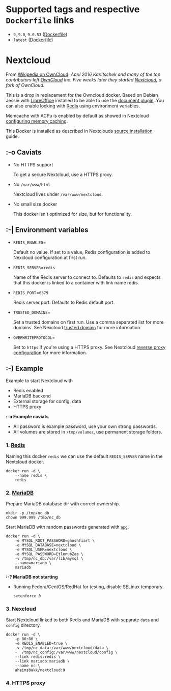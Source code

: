 
# Supported tags and respective `Dockerfile` links

- `9`, `9.0`, `9.0.53` ([Dockerfile](https://github.com/aheimsbakk/nextcloud/blob/master/Dockerfile))
- `latest` ([Dockerfile](https://github.com/aheimsbakk/nextcloud/blob/master/Dockerfile))


# Nextcloud 

From [Wikipedia on OwnCloud][wiki_owncloud]: *April 2016 Karlitschek and many of the top contributors left [OwnCloud][] Inc. Five weeks later they started [Nextcloud][], a fork of OwnCloud.*

This is a drop in replacement for the Owncloud docker. Based on Debian Jessie with [LibreOffice][] installed to be able to use the [document plugin][]. You can also enable locking with [Redis][] using environment variables.

Memcache with ACPu is enabled by default as showed in Nextcloud [configuring memory caching](https://docs.nextcloud.com/server/9/admin_manual/configuration_server/caching_configuration.html).

This Docker is installed as described in Nextclouds [source installation][] guide.


## :-o Caviats

- No HTTPS support

	To get a secure Nextcloud, use a HTTPS proxy.

- No `/var/www/html`

	Nextcloud lives under `/var/www/nextcloud`.

- No small size docker

    This docker isn't optimized for size, but for functionality.

## :-| Environment variables

- `REDIS_ENABLED`=

	Default no value. If set to a value, Redis configuration is added to Nexcloud configuration at first run.

- `REDIS_SERVER`=`redis`

	Name of the Redis server to connect to. Defaults to `redis` and expects that this docker is linked to a container with link name redis.

- `REDIS_PORT`=`6379`

	Redis server port. Defaults to Redis default port.

- `TRUSTED_DOMAINS`=

	Set a trusted domains on first run. Use a comma separated list for more domains. See Nexcloud [trusted domain](https://docs.nextcloud.com/server/9/admin_manual/installation/installation_wizard.html#trusted-domains-label) for more information.

- `OVERWRITEPROTOCOL`=

	Set to `https` if you're using a HTTPS proxy. See Nextcloud [reverse proxy configuration](https://docs.nextcloud.com/server/9/admin_manual/configuration_server/reverse_proxy_configuration.html) for more information.


## :-) Example

Example to start Nextcloud with

- Redis enabled
- MariaDB backend
- External storage for config, data
- HTTPS proxy 

**:-o Example caviats**

- All password is example password, use your own strong passwords.
- All volumes are stored in `/tmp/volumes`, use permanent storage folders.

### 1. [Redis](https://hub.docker.com/_/redis/)

Naming this docker `redis` we can use the default `REDIS_SERVER` name in the Nextcloud docker.

	docker run -d \
		--name redis \
		redis

### 2. [MariaDB](https://hub.docker.com/_/mariadb/)

Prepare MariaDB database dir with correct ownership.

	mkdir -p /tmp/nc_db
	chown 999.999 /tmp/nc_db

Start MariaDB with random passwords generated with [`apg`](http://linux.die.net/man/1/apg).

	docker run -d \
		-e MYSQL_ROOT_PASSWORD=ghoshfiart \
		-e MYSQL_DATABASE=nextcloud \
		-e MYSQL_USER=nextcloud \
		-e MYSQL_PASSWORD=EtlenubZee \
		-v /tmp/nc_db:/var/lib/mysql \
		--name=mariadb \
		mariadb

**:-? MariaDB not starting**

- Running Fedora/CentOS/RedHat for testing, disable SELinux temporary.

	`setenforce 0`

### 3. Nexcloud

Start Nextcloud linked to both Redis and MariaDB with separate `data` and `config` directory.

	docker run -d \
		-p 80:80 \
		-e REDIS_ENABLED=true \
		-v /tmp/nc_data:/var/www/nextcloud/data \
        -  /tmp/nc_config:/var/www/nextcloud/config \
		--link redis:redis \
		--link mariadb:mariadb \
		--name nc \
		aheimsbakk/nextcloud:9

### 4. HTTPS proxy


[document plugin]: https://apps.owncloud.com/content/show.php/Documents?content=168711
[LibreOffice]: https://www.libreoffice.org
[Redis]: https://redis.io
[wiki_owncloud]: https://en.wikipedia.org/wiki/OwnCloud
[OwnCloud]: https://owncloud.com
[Nextcloud]: https://nextcloud.com
[source installation]: https://docs.nextcloud.com/server/9/admin_manual/installation/source_installation.html

